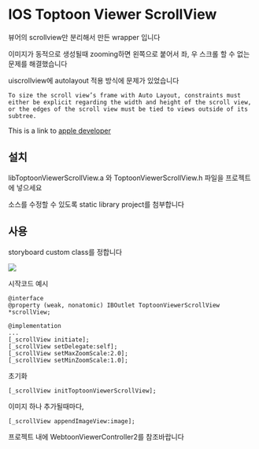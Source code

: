 # IOS Toptoon Viewer ScrollView

뷰어의 scrollview만 분리해서 만든 wrapper 입니다

이미지가 동적으로 생성될때 zooming하면 왼쪽으로 붙어서 좌, 우 스크롤 할 수 없는 문제를 해결했습니다

uiscrollview에  autolayout 적용 방식에 문제가 있었습니다

`
To size the scroll view’s frame with Auto Layout, constraints must either be explicit regarding the width and height of the scroll view, or the edges of the scroll view must be tied to views outside of its subtree.
`

This is a link to [apple developer](https://developer.apple.com/library/content/technotes/tn2154/_index.html)


## 설치

libToptoonViewerScrollView.a 와 ToptoonViewerScrollView.h 파일을 프로젝트에 넣으세요

소스를 수정할 수 있도록 static library project를 첨부합니다

## 사용

storyboard custom class를 정합니다

![](https://github.com/khjoon0204/toptoon_viewer_scrollview2/blob/master/storyboardcustomclass.png)

시작코드 예시

```
@interface
@property (weak, nonatomic) IBOutlet ToptoonViewerScrollView *scrollView;

@implementation
...
[_scrollView initiate];
[_scrollView setDelegate:self];
[_scrollView setMaxZoomScale:2.0];
[_scrollView setMinZoomScale:1.0];
```

초기화

```
[_scrollView initToptoonViewerScrollView];
```

이미지 하나 추가될때마다,
```
[_scrollView appendImageView:image];
```

프로젝트 내에 WebtoonViewerController2를 참조바랍니다







